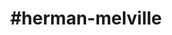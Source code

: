 ---
title: "#herman-melville"
hashtag: "herman-melville"
tags:
  - American
  - Writer
  - Human Being
---